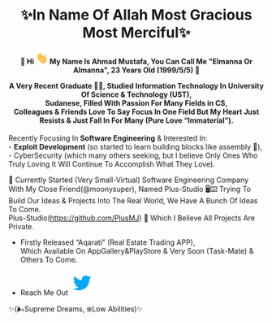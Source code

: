 <h1><div align="center">✨In Name Of Allah Most Gracious Most Merciful✨</div></h1>

<h4>
<div align="center">🌱 Hi <img src="https://github.com/elmanna/elmanna/blob/main/Hi.gif" width="24" height="24"/> 
  My Name Is Ahmad Mustafa, You Can Call Me "Elmanna Or Almanna", 23 Years Old (1999/5/5) 👀 </div>
<div align="center">
 
  
  A Very Recent Graduate 👨‍🎓, Studied Information Technology In University Of Science & Technology (UST), <br/>
Sudanese, Filled With Passion For Many Fields in CS, <br/> Colleagues & Friends Love To Say Focus In One Field But My Heart Just Resists & Just Fall In For Many (Pure Love “Immaterial”).
<div/>
</h4>
<div>
  Recently Focusing In <b>Software Engineering</b> & Interested In: <br/> 
  - <b>Exploit Development</b> (so started to learn building blocks like assembly 👀),<br/> 
  - CyberSecurity (which many others seeking, but I believe Only Ones Who Truly Loving It Will Continue To Accomplish What  They Love).

  🔱 Currently Started (Very Small-Virtual) Software Engineering Company With My Close Friend(@moonysuper), Named Plus-Studio 🖥⌨️ 
  Trying To Build Our Ideas & Projects Into The Real World, We Have A Bunch Of Ideas To Come.
  <br/>Plus-Studio(https://github.com/PlusMJ) 👀 Which I Believe All Projects Are Private. <br/>
  - Firstly Released “Aqarati” (Real Estate Trading APP), <br/> Which Available On AppGallery&PlayStore & Very Soon (Task-Mate) & Others To Come.  
</div>
  
 - Reach Me Out <a href="https://twitter.com/AhmedAlmnna?t=USH1Rv12VcCTmfZ4G7Hr6w&s=09"><img src="https://github.com/elmanna/elmanna/blob/main/twitter.gif" width="48" height="48" /> </a>

<div>✨(🌬Supreme Dreams, ❄️Low Abilities)✨</div>

<!---
elmanna/elmanna is a ✨ special ✨ repository because its `README.md` (this file) appears on your GitHub profile.
You can click the Preview link to take a look at your changes.
--->
